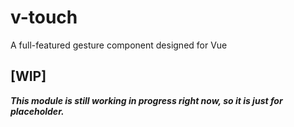 # v-touch
A full-featured gesture component designed for Vue

## [WIP]

__*This module is still working in progress right now, so it is just for placeholder.*__
